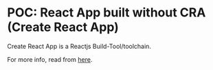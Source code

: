 # POC: React App built without CRA (Create React App)

Create React App is a Reactjs Build-Tool/toolchain.

For more info, read from [here](https://create-react-app.dev/).
